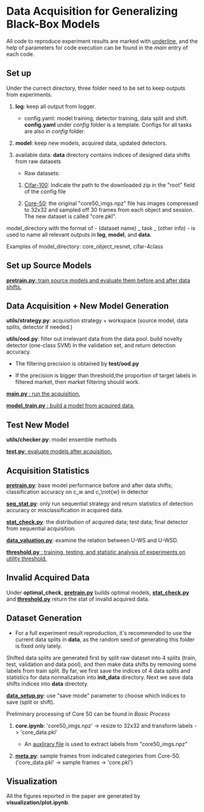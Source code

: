 # Data Acquisition for Generalizing Black-Box Models

All code to reproduce experiment results are marked with <ins>underline</ins>, and the help of parameters for code execution can be found in the *main* entry of each code. 

## Set up

Under the currect directory, three folder need to be set to keep outputs from experiments.

1. **log**: keep all output from logger.
    - config.yaml: model training, detector training, data split and shift. **config.yaml** under *config* folder is a template. Configs for all tasks are also in *config* folder.

2. **model**: keep new models, acquired data, updated detectors.   

3. available data: **data** directory contains indices of designed data shifts from raw datasets 

   - Raw datasets: 

    1. [Cifar-100](https://www.cs.toronto.edu/~kriz/cifar-100-python.tar.gz): Indicate the path to the downloaded zip in the "root" field of the config file

    2. [Core-50](http://bias.csr.unibo.it/maltoni/download/core50/core50_imgs.npz): the original "core50_imgs.npz" file has images compressed to 32x32 and sampled off 30 frames from each object and session. The new dataset is called "core.pkl". 

model_directory with the format of - (dataset name) _ task _ (other info) - is used to name all relevant outputs in **log**, **model**, and **data**. 

Examples of model_directory: core_object_resnet, cifar-4class

<!-- 4. **figure**: store some figures from check.py and stat_check.py -->

## Set up Source Models

<ins>**pretrain.py**: train source models and evaluate them before and after data shifts.</ins>

## Data Acquisition + New Model Generation

**utils/strategy.py**: acquisition strategy + workspace (source model, data splits, detector if needed.)

**utils/ood.py**: filter out irrelevant data from the data pool. build novelty detector (one-class SVM) in the validation set, and return detection accuracy.   
 
- The filtering precision is obtained by **test/ood.py**

- If the precision is bigger than threshold,the proportion of target labels in filtered market, then market filtering should work.

<ins>**main.py** : run the acquisition.</ins>

<ins>**model_train.py** : build a model from acquired data.</ins>


## Test New Model

**utils/checker.py**: model ensemble methods

<ins>**test.py**: evaluate models after acquisition. </ins>


## Acquisition Statistics

<ins>**pretrain.py**</ins>: base model performance before and after data shifts; classification accuracy on c_w and c_\not{w} in detector

<ins>**seq_stat.py**</ins>: only run sequential strategy and return statistics of detection accuracy or misclassification in acquired data. 

<ins>**stat_check.py**</ins>: the distribution of acquired data; test data; final detector from sequential acquisition. 

<ins>**data_valuation.py**</ins>: examine the relation between U-WS and U-WSD. 

<ins>**threshold.py** : training, testing, and statistic analysis of experiments on utility threshold.</ins>

## Invalid Acquired Data

Under **optimal_check**, <ins>**pretrain.py**</ins> builds optimal models, <ins>**stat_check.py**</ins> and <ins>**threshold.py**</ins> return the stat of invalid acquired data.

## Dataset Generation

* For a full experiment result reproduction, it's recommended to use the current data splits in **data**, as the random seed of generating this folder is fixed only lately.

Shifted data splits are generated first by split raw dataset into 4 splits (train, test, validation and data pool), and then make data shifts by removing some labels from train split. By far, we first save the indices of 4 data splits and statistics for data normalization into **init_data** directory. Next we save data shifts indices into **data** directoty. 

<ins>**data_setup.py**</ins>: use "save mode" parameter to choose which indices to save (split or shift). 

Preliminary processing of Core 50 can be found in *Basic Process*
1. **core.ipynb**: 'core50_imgs.npz' -> resize to 32x32 and transform labels -> 'core_data.pkl'
    - An [auxlirary file](https://vlomonaco.github.io/core50/data/paths.pkl) is used to extract labels from "core50_imgs.npz"

2. <ins>**meta.py**</ins>: sample frames from indicated categories from Core-50. ('core_data.pkl' -> sample frames -> 'core.pkl')

## Visualization

All the figures reported in the paper are generated by **visualization/plot.ipynb**. 

